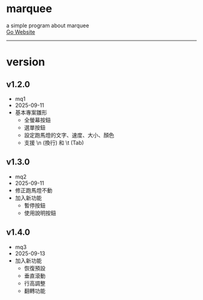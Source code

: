 # marquee
a simple program about marquee  
[Go Website](https://klhrd.github.io/marquee/)

---

# version

## v1.2.0
- mq1
- 2025-09-11
- 基本專案雛形
  - 全螢幕按鈕
  - 選單按鈕
  - 設定跑馬燈的文字、速度、大小、顏色
  - 支援 \n (換行) 和 \t (Tab)

## v1.3.0
- mq2
- 2025-09-11
- 修正跑馬燈不動
- 加入新功能
  - 暫停按鈕
  - 使用說明按鈕

## v1.4.0
- mq3
- 2025-09-13
- 加入新功能
  - 恢復預設
  - 垂直滾動
  - 行高調整
  - 翻轉功能
